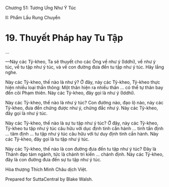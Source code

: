  

Chương 51: Tương Ưng Như Ý Túc

II: Phẩm Lầu Rung Chuyển

# 19\. Thuyết Pháp hay Tu Tập

…

—Này các Tỷ-kheo, Ta sẽ thuyết cho các Ông về như ý (Iddhi), về như ý túc, về tu tập như ý túc, và về con đường đưa đến tu tập như ý túc. Hãy lắng nghe.

Này các Tỷ-kheo, thế nào là như ý? Ở đây, này các Tỷ-kheo, Tỷ-kheo thực hiện nhiều loại thần thông: Một thân hiện ra nhiều thân … có thể tự thân bay đến cõi Phạm thiên. Này các Tỷ-kheo, đây gọi là như ý (Iddhi).

Này các Tỷ-kheo, thế nào là như ý túc? Con đường nào, đạo lộ nào, này các Tỷ-kheo, đưa đến chứng được như ý, chứng đắc như ý. Này các Tỷ-kheo, đây gọi là như ý túc.

Này các Tỷ-kheo, thế nào là sự tu tập như ý túc? Ở đây, này các Tỷ-kheo, Tỷ-kheo tu tập như ý túc câu hữu với dục định tinh cần hành … tinh tấn định … tâm định … tu tập như ý túc câu hữu với tư duy định tinh cần hành. Này các Tỷ-kheo, đây gọi là tu tập như ý túc.

Này các Tỷ-kheo, thế nào là con đường đưa đến tu tập như ý túc? Ðây là Thánh đạo tám ngành, tức là chánh tri kiến … chánh định. Này các Tỷ-kheo, đây là con đường đưa đến sự tu tập như ý túc.

Hòa thượng Thích Minh Châu dịch Việt.

Prepared for SuttaCentral by Blake Walsh.